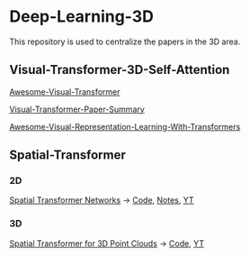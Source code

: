 # Deep-Learning-3D
This repository  is used to centralize the papers in the 3D area.

## Visual-Transformer-3D-Self-Attention

[Awesome-Visual-Transformer](https://github.com/dk-liang/Awesome-Visual-Transformer)

[Visual-Transformer-Paper-Summary](https://github.com/AIprogrammer/Visual-Transformer-Paper-Summary)

[Awesome-Visual-Representation-Learning-With-Transformers](https://github.com/alohays/awesome-visual-representation-learning-with-transformers)

## Spatial-Transformer
### 2D
[Spatial Transformer Networks](https://arxiv.org/abs/1506.02025) -> [Code](https://github.com/kevinzakka/spatial-transformer-network), [Notes](https://kevinzakka.github.io/2017/01/10/stn-part1/), [YT](https://www.youtube.com/watch?v=6NOQC_fl1hQ)
### 3D

[Spatial Transformer for 3D Point Clouds](https://arxiv.org/abs/1906.10887) -> [Code](https://github.com/samaonline/spatial-transformer-for-3d-point-clouds), [YT](https://www.youtube.com/watch?v=UAijTLXkupQ)
